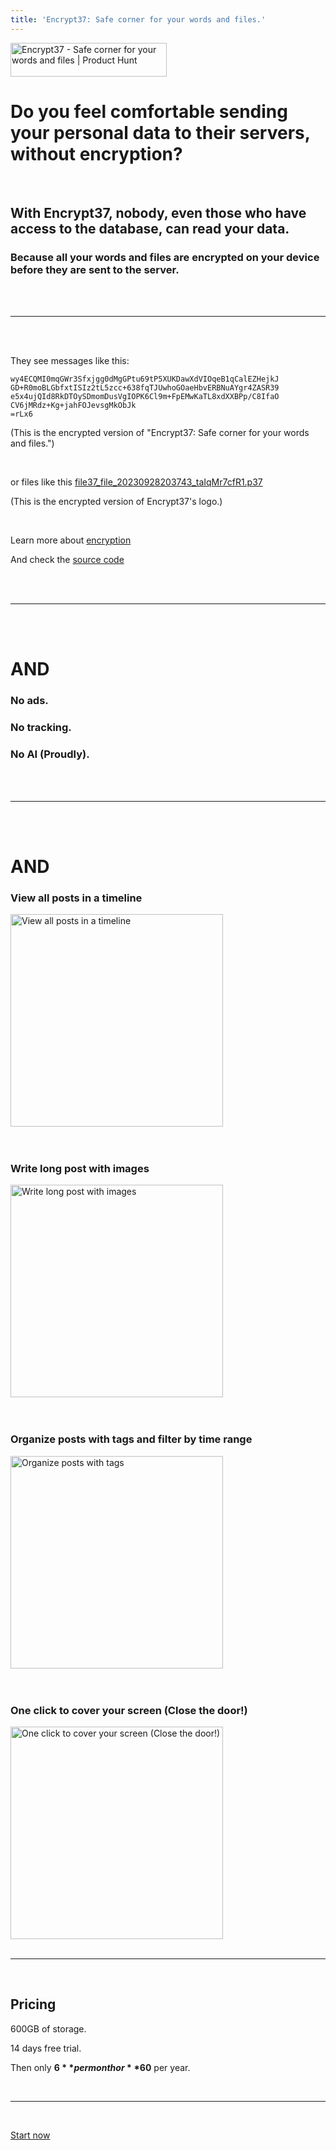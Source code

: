 ```yaml
---
title: 'Encrypt37: Safe corner for your words and files.'
---
```


<a href="https://www.producthunt.com/posts/encrypt37?utm_source=badge-featured&utm_medium=badge&utm_souce=badge-encrypt37" target="_blank"><img src="https://api.producthunt.com/widgets/embed-image/v1/featured.svg?post_id=418999&theme=light" alt="Encrypt37 - Safe&#0032;corner&#0032;for&#0032;your&#0032;words&#0032;and&#0032;files | Product Hunt" style="width: 250px; height: 54px;" width="250" height="54" /></a>

# Do you feel comfortable sending your personal data to their servers, without encryption?

<br />

## With Encrypt37, nobody, even those who have access to the database, can read your data.

### Because all your words and files are encrypted on your device before they are sent to the server.

<br />
<br />

---

<br />
<br />

They see messages like this:

```
wy4ECQMI0mqGWr3Sfxjgg0dMgGPtu69tP5XUKDawXdVIOqeB1qCalEZHejkJ
GD+R0moBLGbfxtISIz2tL5zcc+638fqTJUwhoGOaeHbvERBNuAYgr4ZASR39
e5x4ujQId8RkDTOySDmomDusVgIOPK6Cl9m+FpEMwKaTL8xdXXBPp/C8IfaO
CV6jMRdz+Kg+jahFOJevsgMkObJk
=rLx6
```

(This is the encrypted version of "Encrypt37: Safe corner for your words and files.")

<br />

or files like this [file37_file_20230928203743_taIqMr7cfR1.p37](https://encrypt37.com/assets/file37_file_20230928203743_taIqMr7cfR1.p37)

(This is the encrypted version of Encrypt37's logo.)

<br />

Learn more about [encryption](/encryption/)

And check the [source code](https://github.com/penghuili/File37)

<br />
<br />

---

<br />
<br />

# AND

### No ads.

### No tracking.

### No AI (Proudly).

<br />
<br />

---

<br />
<br />

# AND

### View all posts in a timeline

<img src="/assets/encrypt37-1.png" alt="View all posts in a timeline" width="340px" />

<br />
<br />
<br />

### Write long post with images

<img src="/assets/encrypt37-2.png" alt="Write long post with images" width="340px" />

<br />
<br />
<br />

### Organize posts with tags and filter by time range

<img src="/assets/encrypt37-3.png" alt="Organize posts with tags" width="340px" />

<br />
<br />
<br />

### One click to cover your screen (Close the door!)

<img src="/assets/encrypt37-4.png" alt="One click to cover your screen (Close the door!)" width="340px" />

<br />
<br />

---

<br />

## Pricing

600GB of storage.

14 days free trial.

Then only **$6** per month or **$60** per year.

<br />

---

<br />

[Start now](https://app.encrypt37.com/)
